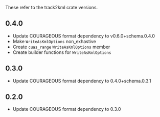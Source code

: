 These refer to the track2kml crate versions.
## 0.4.0
- Update COURAGEOUS format dependency to v0.6.0+schema.0.4.0
- Make `WriteAsKmlOptions` non_exhastive
- Create `cuas_range` `WriteAsKmlOptions` member
- Create builder functions for `WriteAsKmlOptions`

## 0.3.0
- Update COURAGEOUS format dependency to 0.4.0+schema.0.3.1

## 0.2.0
- Update COURAGEOUS format dependency to 0.3.0